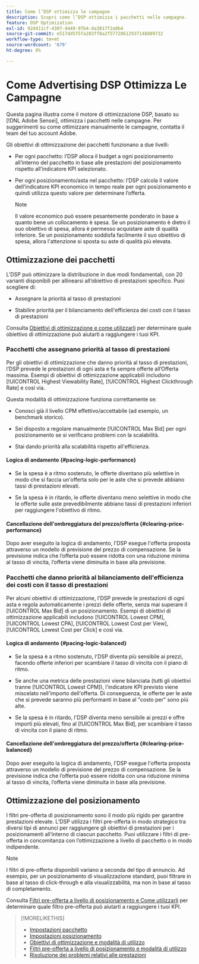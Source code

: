```yaml
---
title: Come l’DSP ottimizza le campagne
description: Scopri come l’DSP ottimizza i pacchetti nelle campagne.
feature: DSP Optimization
exl-id: 92d411cf-4307-4449-97b4-da3817f2a0b4
source-git-commit: e517dd5f5fa283ff8a2f57728612937148889732
workflow-type: tm+mt
source-wordcount: '679'
ht-degree: 0%

---
```


# Come Advertising DSP Ottimizza Le Campagne

Questa pagina illustra come il motore di ottimizzazione DSP, basato su [!DNL Adobe Sensei], ottimizza i pacchetti nelle campagne. Per suggerimenti su come ottimizzare manualmente le campagne, contatta il team del tuo account Adobe. <!-- add link to trading playbook if we add it to help -->

Gli obiettivi di ottimizzazione dei pacchetti funzionano a due livelli:

* Per ogni pacchetto: l’DSP alloca il budget a ogni posizionamento all’interno del pacchetto in base alle prestazioni del posizionamento rispetto all’indicatore KPI selezionato.

* Per ogni posizionamento/asta nel pacchetto: l’DSP calcola il valore dell’indicatore KPI economico in tempo reale per ogni posizionamento e quindi utilizza questo valore per determinare l’offerta.

  >[!NOTE]
  >
  >Il valore economico può essere pesantemente ponderato in base a quanto bene un collocamento è spesa. Se un posizionamento è dietro il suo obiettivo di spesa, allora è permesso acquistare aste di qualità inferiore. Se un posizionamento soddisfa facilmente il suo obiettivo di spesa, allora l&#39;attenzione si sposta su aste di qualità più elevata.

## Ottimizzazione dei pacchetti

L’DSP può ottimizzare la distribuzione in due modi fondamentali, con 20 varianti disponibili per allinearsi all’obiettivo di prestazioni specifico. Puoi scegliere di:

* Assegnare la priorità al tasso di prestazioni

* Stabilire priorità per il bilanciamento dell&#39;efficienza dei costi con il tasso di prestazioni

Consulta [Obiettivi di ottimizzazione e come utilizzarli](optimization-goals.md) per determinare quale obiettivo di ottimizzazione può aiutarti a raggiungere i tuoi KPI.

### Pacchetti che assegnano priorità al tasso di prestazioni

Per gli obiettivi di ottimizzazione che danno priorità al tasso di prestazioni, l’DSP prevede le prestazioni di ogni asta e fa sempre offerte all’Offerta massima. Esempi di obiettivi di ottimizzazione applicabili includono [!UICONTROL Highest Viewability Rate], [!UICONTROL Highest Clickthrough Rate] e così via.

Questa modalità di ottimizzazione funziona correttamente se:

* Conosci già il livello CPM effettivo/accettabile (ad esempio, un benchmark storico).

* Sei disposto a regolare manualmente [!UICONTROL Max Bid] per ogni posizionamento se si verificano problemi con la scalabilità.

* Stai dando priorità alla scalabilità rispetto all&#39;efficienza.

#### Logica di andamento {#pacing-logic-performance}

* Se la spesa è a ritmo sostenuto, le offerte diventano più selettive in modo che si faccia un&#39;offerta solo per le aste che si prevede abbiano tassi di prestazioni elevati.

* Se la spesa è in ritardo, le offerte diventano meno selettive in modo che le offerte sulle aste prevedibilmente abbiano tassi di prestazioni inferiori per raggiungere l&#39;obiettivo di ritmo.

#### Cancellazione dell&#39;ombreggiatura del prezzo/offerta {#clearing-price-performance}

Dopo aver eseguito la logica di andamento, l&#39;DSP esegue l&#39;offerta proposta attraverso un modello di previsione del prezzo di compensazione. Se la previsione indica che l’offerta può essere ridotta con una riduzione minima al tasso di vincita, l’offerta viene diminuita in base alla previsione.

### Pacchetti che danno priorità al bilanciamento dell&#39;efficienza dei costi con il tasso di prestazioni

Per alcuni obiettivi di ottimizzazione, l&#39;DSP prevede le prestazioni di ogni asta e regola automaticamente i prezzi delle offerte, senza mai superare il [!UICONTROL Max Bid] di un posizionamento. Esempi di obiettivi di ottimizzazione applicabili includono [!UICONTROL Lowest CPM], [!UICONTROL Lowest CPA], [!UICONTROL Lowest Cost per View], [!UICONTROL Lowest Cost per Click] e così via.

#### Logica di andamento {#pacing-logic-balanced}

* Se la spesa è a ritmo sostenuto, l&#39;DSP diventa più sensibile ai prezzi, facendo offerte inferiori per scambiare il tasso di vincita con il piano di ritmo.

* Se anche una metrica delle prestazioni viene bilanciata (tutti gli obiettivi tranne [!UICONTROL Lowest CPM]), l&#39;indicatore KPI previsto viene miscelato nell&#39;importo dell&#39;offerta. Di conseguenza, le offerte per le aste che si prevede saranno più performanti in base al &quot;costo per&quot; sono più alte.

* Se la spesa è in ritardo, l&#39;DSP diventa meno sensibile ai prezzi e offre importi più elevati, fino al [!UICONTROL Max Bid], per scambiare il tasso di vincita con il piano di ritmo.

#### Cancellazione dell&#39;ombreggiatura del prezzo/offerta {#clearing-price-balanced}

Dopo aver eseguito la logica di andamento, l&#39;DSP esegue l&#39;offerta proposta attraverso un modello di previsione del prezzo di compensazione. Se la previsione indica che l’offerta può essere ridotta con una riduzione minima al tasso di vincita, l’offerta viene diminuita in base alla previsione.

## Ottimizzazione del posizionamento

I filtri pre-offerta di posizionamento sono il modo più rigido per garantire prestazioni elevate. L’DSP utilizza i filtri pre-offerta in modo strategico tra diversi tipi di annunci per raggiungere gli obiettivi di prestazioni per i posizionamenti all’interno di ciascun pacchetto. Puoi utilizzare i filtri di pre-offerta in concomitanza con l’ottimizzazione a livello di pacchetto o in modo indipendente.

>[!NOTE]
>
>I filtri di pre-offerta disponibili variano a seconda del tipo di annuncio. Ad esempio, per un posizionamento di visualizzazione standard, puoi filtrare in base al tasso di click-through e alla visualizzabilità, ma non in base al tasso di completamento.

Consulta [Filtri pre-offerta a livello di posizionamento e Come utilizzarli](optimization-pre-bid-filters.md) per determinare quale filtro pre-offerta può aiutarti a raggiungere i tuoi KPI.

>[!MORELIKETHIS]
>
>* [Impostazioni pacchetto](/help/dsp/campaign-management/packages/package-settings.md)
>* [Impostazioni posizionamento](/help/dsp/campaign-management/placements/placement-settings.md)
>* [Obiettivi di ottimizzazione e modalità di utilizzo](optimization-goals.md)
>* [Filtri pre-offerta a livello di posizionamento e modalità di utilizzo](optimization-pre-bid-filters.md)
>* [Risoluzione dei problemi relativi alle prestazioni](/help/dsp/optimization/troubleshooting-performance.md)
